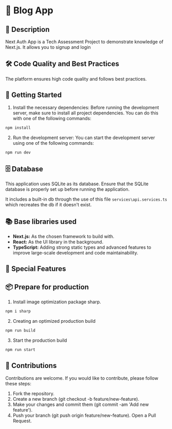 # 📱 Blog App

## 📝 Description

Next Auth App is a Tech Assessment Project to demonstrate knowledge of Next.js. It allows you to signup and login

## 🛠️ Code Quality and Best Practices

The platform ensures high code quality and follows best practices.

## 🚀 Getting Started

1. Install the necessary dependencies: Before running the development server, make sure to install all project dependencies. You can do this with one of the following commands:

```bash
npm install
```

2. Run the development server: You can start the development server using one of the following commands:

```bash
npm run dev
```

## 🗄️ Database

This application uses SQLite as its database. Ensure that the SQLite database is properly set up before running the application.

It includes a built-in db through the use of this file `services\api.services.ts` which recreates the db if it doesn't exist.

## 📚 Base libraries used

- **Next.js:** As the chosen framework to build with.
- **React:** As the UI library in the background.
- **TypeScript:** Adding strong static types and advanced features to improve large-scale development and code maintainability.

## 🌟 Special Features

## 📦 Prepare for production

1. Install image optimization package sharp.

```bash
npm i sharp
```

2. Creating an optimized production build

```bash
npm run build
```

3. Start the production build

```bash
npm run start
```

## 🤝 Contributions

Contributions are welcome. If you would like to contribute, please follow these steps:

1. Fork the repository.
2. Create a new branch (git checkout -b feature/new-feature).
3. Make your changes and commit them (git commit -am 'Add new feature').
4. Push your branch (git push origin feature/new-feature).
   Open a Pull Request.
